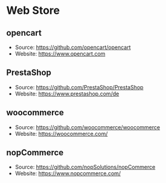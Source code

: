 # Web Store

## opencart

- Source: <https://github.com/opencart/opencart>
- Website: <https://www.opencart.com>

## PrestaShop

- Source: <https://github.com/PrestaShop/PrestaShop>
- Website: <https://www.prestashop.com/de>

## woocommerce

- Source: <https://github.com/woocommerce/woocommerce>
- Website: <https://woocommerce.com/>

## nopCommerce

- Source: <https://github.com/nopSolutions/nopCommerce>
- Website: <https://www.nopcommerce.com/>
